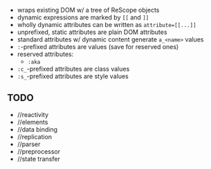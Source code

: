 * wraps existing DOM w/ a tree of ReScope objects
* dynamic expressions are marked by `[[` and `]]`
* wholly dynamic attributes can be written as `attribute=[[...]]`
* unprefixed, static attributes are plain DOM attributes
* standard attributes w/ dynamic content generate `a_<name>` values
* `:`-prefixed attributes are values (save for reserved ones)
* reserved attributes:
	* `:aka`
* `:c_`-prefixed attributes are class values
* `:s_`-prefixed attributes are style values

## TODO
* //reactivity
* //elements
* //data binding
* //replication
* //parser
* //preprocessor
* //state transfer
